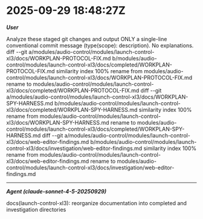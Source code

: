 <!-- Generated by SpecStory -->

# 2025-09-29 18:48:27Z

<!-- Claude Code Session 7011ead1-74c0-47e1-aa65-face1287add0 (2025-09-29_18-48-27Z) -->

_**User**_

Analyze these staged git changes and output ONLY a single-line conventional commit message (type(scope): description). No explanations.
diff --git a/modules/audio-control/modules/launch-control-xl3/docs/WORKPLAN-PROTOCOL-FIX.md b/modules/audio-control/modules/launch-control-xl3/docs/completed/WORKPLAN-PROTOCOL-FIX.md
similarity index 100%
rename from modules/audio-control/modules/launch-control-xl3/docs/WORKPLAN-PROTOCOL-FIX.md
rename to modules/audio-control/modules/launch-control-xl3/docs/completed/WORKPLAN-PROTOCOL-FIX.md
diff --git a/modules/audio-control/modules/launch-control-xl3/docs/WORKPLAN-SPY-HARNESS.md b/modules/audio-control/modules/launch-control-xl3/docs/completed/WORKPLAN-SPY-HARNESS.md
similarity index 100%
rename from modules/audio-control/modules/launch-control-xl3/docs/WORKPLAN-SPY-HARNESS.md
rename to modules/audio-control/modules/launch-control-xl3/docs/completed/WORKPLAN-SPY-HARNESS.md
diff --git a/modules/audio-control/modules/launch-control-xl3/docs/web-editor-findings.md b/modules/audio-control/modules/launch-control-xl3/docs/investigation/web-editor-findings.md
similarity index 100%
rename from modules/audio-control/modules/launch-control-xl3/docs/web-editor-findings.md
rename to modules/audio-control/modules/launch-control-xl3/docs/investigation/web-editor-findings.md


---

_**Agent (claude-sonnet-4-5-20250929)**_

docs(launch-control-xl3): reorganize documentation into completed and investigation directories

